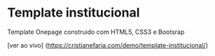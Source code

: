 # Template institucional

Template Onepage construido com HTML5, CSS3 e Bootsrap

[ver ao vivo] (https://cristianefaria.com/demo/template-institucional/)
